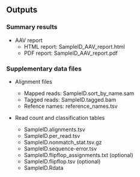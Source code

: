 ## Outputs

### Summary results

- AAV report
  - HTML report: SampleID_AAV_report.html
  - PDF report: SampleID_AAV_report.pdf

### Supplementary data files

- Alignment files
  - Mapped reads: SampleID.sort_by_name.sam
  - Tagged reads: SampleID.tagged.bam
  - Refence names: reference_names.tsv

- Read count and classification tables
  - SampleID.alignments.tsv
  - SampleID.per_read.tsv
  - SampleID.nonmatch_stat.tsv.gz
  - SampleID.sequence-error.tsv
  - SampleID.flipflop_assignments.txt (optional)
  - SampleID.flipflop.tsv (optional)
  - SampleID.Rdata
